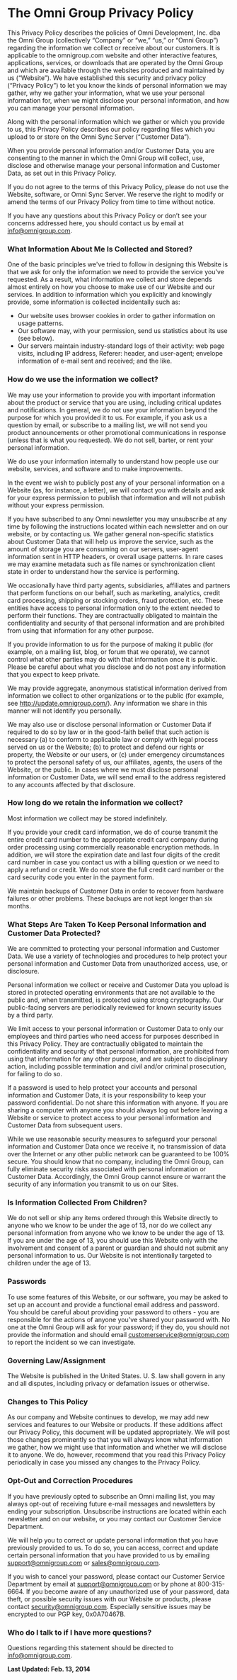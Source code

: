 # The Omni Group Privacy Policy

This Privacy Policy describes the policies of Omni Development, Inc. dba the Omni Group (collectively “Company” or “we,” “us,” or “Omni Group”) regarding the information we collect or receive about our customers. It is applicable to the omnigroup.com website and other interactive features, applications, services, or downloads that are operated by the Omni Group and which are available through the websites produced and maintained by us (“Website”). We have established this security and privacy policy (“Privacy Policy”) to let you know the kinds of personal information we may gather, why we gather your information, what we use your personal information for, when we might disclose your personal information, and how you can manage your personal information.

Along with the personal information which we gather or which you provide to us, this Privacy Policy describes our policy regarding files which you upload to or store on the Omni Sync Server (“Customer Data”).

When you provide personal information and/or Customer Data, you are consenting to the manner in which the Omni Group will collect, use, disclose and otherwise manage your personal information and Customer Data, as set out in this Privacy Policy.

If you do not agree to the terms of this Privacy Policy, please do not use the Website, software, or Omni Sync Server. We reserve the right to modify or amend the terms of our Privacy Policy from time to time without notice.

If you have any questions about this Privacy Policy or don’t see your concerns addressed here, you should contact us by email at <info@omnigroup.com>.

### What Information About Me Is Collected and Stored?

One of the basic principles we've tried to follow in designing this Website is that we ask for only the information we need to provide the service you've requested. As a result, what information we collect and store depends almost entirely on how you choose to make use of our Website and our services. In addition to information which you explicitly and knowingly provide, some information is collected incidentally such as:

-   Our website uses browser cookies in order to gather information on usage patterns.
-   Our software may, with your permission, send us statistics about its use (see below).
-   Our servers maintain industry-standard logs of their activity: web page visits, including IP address,
    Referer: header, and user-agent; envelope information of e-mail sent and received; and the like.

### How do we use the information we collect?

We may use your information to provide you with important information about the product or service that you are using, including critical updates and notifications. In general, we do not use your information beyond the purpose for which you provided it to us. For example, if you ask us a question by email, or subscribe to a mailing list, we will not send you product announcements or other promotional communications in response (unless that is what you requested). We do not sell, barter, or rent your personal information.

We do use your information internally to understand how people use our website, services, and software and to make improvements.

In the event we wish to publicly post any of your personal information on a Website (as, for instance, a letter), we will contact you with details and ask for your express permission to publish that information and will not publish without your express permission.

If you have subscribed to any Omni newsletter you may unsubscribe at any time by following the instructions located within each newsletter and on our website, or by contacting us.
We gather general non-specific statistics about Customer Data that will help us improve the service, such as the amount of storage you are consuming on our servers, user-agent information sent in HTTP headers, or overall usage patterns. In rare cases we may examine metadata such as file names or synchronization client state in order to understand how the service is performing.

We occasionally have third party agents, subsidiaries, affiliates and partners that perform functions on our behalf, such as marketing, analytics, credit card processing, shipping or stocking orders, fraud protection, etc. These entities have access to personal information only to the extent needed to perform their functions. They are contractually obligated to maintain the confidentiality and security of that personal information and are prohibited from using that information for any other purpose.

If you provide information to us for the purpose of making it public (for example, on a mailing list, blog, or forum that we operate), we cannot control what other parties may do with that information once it is public. Please be careful about what you disclose and do not post any information that you expect to keep private.

We may provide aggregate, anonymous statistical information derived from information we collect to other organizations or to the public (for example, see <http://update.omnigroup.com/>). Any information we share in this manner will not identify you personally.

We may also use or disclose personal information or Customer Data if required to do so by law or in the good-faith belief that such action is necessary (a) to conform to applicable law or comply with legal process served on us or the Website; (b) to protect and defend our rights or property, the Website or our users, or (c) under emergency circumstances to protect the personal safety of us, our affiliates, agents, the users of the Website, or the public. In cases where we must disclose personal information or Customer Data, we will send email to the address registered to any accounts affected by that disclosure.

### How long do we retain the information we collect?

Most information we collect may be stored indefinitely.

If you provide your credit card information, we do of course transmit the entire credit card number to the appropriate credit card company during order processing using commercially reasonable encryption methods. In addition, we will store the expiration date and last four digits of the credit card number in case you contact us with a billing question or we need to apply a refund or credit. We do not store the full credit card number or the card security code you enter in the payment form.

We maintain backups of Customer Data in order to recover from hardware failures or other problems. These backups are not kept longer than six months.

### What Steps Are Taken To Keep Personal Information and Customer Data Protected?

We are committed to protecting your personal information and Customer Data. We use a variety of technologies and procedures to help protect your personal information and Customer Data from unauthorized access, use, or disclosure.

Personal information we collect or receive and Customer Data you upload is stored in protected operating environments that are not available to the public and, when transmitted, is protected using strong cryptography. Our public-facing servers are periodically reviewed for known security issues by a third party.

We limit access to your personal information or Customer Data to only our employees and third parties who need access for purposes described in this Privacy Policy. They are contractually obligated to maintain the confidentiality and security of that personal information, are prohibited from using that information for any other purpose, and are subject to disciplinary action, including possible termination and civil and/or criminal prosecution, for failing to do so.

If a password is used to help protect your accounts and personal information and Customer Data, it is your responsibility to keep your password confidential. Do not share this information with anyone. If you are sharing a computer with anyone you should always log out before leaving a Website or service to protect access to your personal information and Customer Data from subsequent users.

While we use reasonable security measures to safeguard your personal information and Customer Data once we receive it, no transmission of data over the Internet or any other public network can be guaranteed to be 100% secure. You should know that no company, including the Omni Group, can fully eliminate security risks associated with personal information or Customer Data. Accordingly, the Omni Group cannot ensure or warrant the security of any information you transmit to us on our Sites.

### Is Information Collected From Children?

We do not sell or ship any items ordered through this Website directly to anyone who we know to be under the age of 13, nor do we collect any personal information from anyone who we know to be under the age of 13. If you are under the age of 13, you should use this Website only with the involvement and consent of a parent or guardian and should not submit any personal information to us. Our Website is not intentionally targeted to children under the age of 13.

### Passwords

To use some features of this Website, or our software, you may be asked to set up an account and provide a functional email address and password. You should be careful about providing your password to others - you are responsible for the actions of anyone you've shared your password with. No one at the Omni Group will ask for your password; if they do, you should not provide the information and should email <customerservice@omnigroup.com> to report the incident so we can investigate.

### Governing Law/Assignment

The Website is published in the United States. U. S. law shall govern in any and all disputes, including privacy or defamation issues or otherwise.

### Changes to This Policy

As our company and Website continues to develop, we may add new services and features to our Website or products. If these additions affect our Privacy Policy, this document will be updated appropriately. We will post those changes prominently so that you will always know what information we gather, how we might use that information and whether we will disclose it to anyone. We do, however, recommend that you read this Privacy Policy periodically in case you missed any changes to the Privacy Policy.

### Opt-Out and Correction Procedures

If you have previously opted to subscribe an Omni mailing list, you may always opt-out of receiving future e-mail messages and newsletters by ending your subscription. Unsubscribe instructions are located within each newsletter and on our website, or you may contact our Customer Service Department.

We will help you to correct or update personal information that you have previously provided to us. To do so, you can access, correct and update certain personal information that you have provided to us by emailing <support@omnigroup.com> or <sales@omnigroup.com>.

If you wish to cancel your password, please contact our Customer Service Department by email at <support@omnigroup.com> or by phone at 800-315-6664. If you become aware of any unauthorized use of your password, data theft, or possible security issues with our Website or products, please contact <security@omnigroup.com>. Especially sensitive issues may be encrypted to our PGP key, 0x0A70467B.

### Who do I talk to if I have more questions?

Questions regarding this statement should be directed to <info@omnigroup.com>.

**Last Updated: Feb. 13, 2014**
